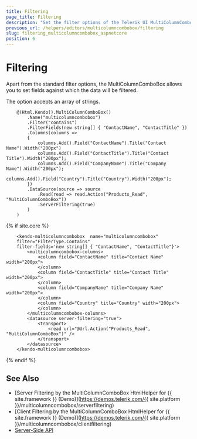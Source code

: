 ```yaml
---
title: Filtering
page_title: Filtering
description: "Set the filter options of the Telerik UI MultiColumnComboBox component for {{ site.framework }}."
previous_url: /helpers/editors/multicolumncombobox/filtering
slug: filtering_multicolumncombobox_aspnetcore
position: 6
---
```


# Filtering

Apart from the standard filter options, the MultiColumnComboBox allows you to set fields against which the data will be filtered.

The option accepts an array of strings.

```HtmlHelper
    @(Html.Kendo().MultiColumnComboBox()
        .Name("multicolumncombobox")
        .Filter("contains")
        .FilterFields(new string[] { "ContactName", "ContactTitle" })
        .Columns(columns =>
        {
            columns.Add().Field("ContactName").Title("Contact Name").Width("200px")
            columns.Add().Field("ContactTitle").Title("Contact Title").Width("200px");
            columns.Add().Field("CompanyName").Title("Company Name").Width("200px");
            columns.Add().Field("Country").Title("Country").Width("200px");
        })
        .DataSource(source => source
            .Read(read => read.Action("Products_Read", "MultiColumnComboBox"))
            .ServerFiltering(true)
        )
    )
```
{% if site.core %}
```TagHelper
    <kendo-multicolumncombobox  name="multicolumncombobox" 
    filter="FilterType.Contains"
    filter-fields='new string[] { "ContactName", "ContactTitle"}'>
        <multicolumncombobox-columns>
            <column field="ContactName" title="Contact Name" width="200px">
            </column>
            <column field="ContactTitle" title="Contact Title" width="200px">
            </column>
            <column field="CompanyName" title="Company Name" width="200px">
            </column>
            <column field="Country" title="Country" width="200px">
            </column>
        </multicolumncombobox-columns>
        <datasource server-filtering="true">
            <transport>
                <read url="@Url.Action("Products_Read", "MultiColumnComboBox")" />
            </transport>
        </datasource>
    </kendo-multicolumncombobox>
```
{% endif %}

## See Also

* [Server Filtering by the MultiColumnComboBox HtmlHelper for {{ site.framework }} (Demo)](https://demos.telerik.com/{{ site.platform }}/multicolumncombobox/serverfiltering)
* [Client Filtering by the MultiColumnComboBox HtmlHelper for {{ site.framework }} (Demo)](https://demos.telerik.com/{{ site.platform }}/multicolumncombobox/clientfiltering)
* [Server-Side API](/api/multicolumncombobox)
